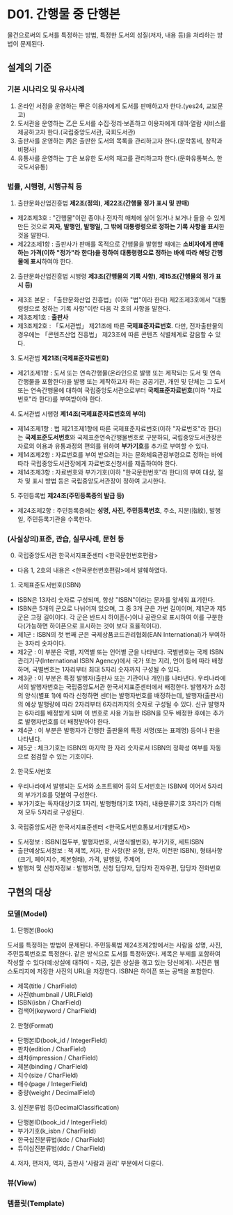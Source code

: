 # D01. 간행물 중 단행본
물건으로써의 도서를 특정하는 방법, 특정한 도서의 성질(저자, 내용 등)을 처리하는 방법이 문제된다.

## 설계의 기준

### 기본 시나리오 및 유사사례
1. 온라인 서점을 운영하는 甲은 이용자에게 도서를 판매하고자 한다.(yes24, 교보문고)
2. 도서관을 운영하는 乙은 도서를 수집·정리·보존하고 이용자에게 대여·열람 서비스를 제공하고자 한다.(국립중앙도서관, 국회도서관)
3. 출판사를 운영하는 丙은 출판한 도서의 목록을 관리하고자 한다.(문학동네, 창작과비평사)
4. 유통사를 운영하는 丁은 보유한 도서의 재고를 관리하고자 한다.(문화유통북스, 한국도서유통)

### 법률, 시행령, 시행규칙 등
1. 출판문화산업진흥법 **제2조(정의)**, **제22조(간행물 정가 표시 및 판매)**
* 제2조제3호 : "간행물"이란 종이나 전자적 매체에 실어 읽거나 보거나 들을 수 있게 만든 것으로 **저자, 발행인, 발행일, 그 밖에 대통령령으로 정하는 기록 사항을 표시**한 것을 말한다.
* 제22조제1항 : 출판사가 판매를 목적으로 간행물을 발행할 때에는 **소비자에게 판매하는 가격(이하 "정가"라 한다)을 정하여 대통령령으로 정하는 바에 따라 해당 간행물에 표시**하여야 한다.
2. 출판문화산업진흥법 시행령 **제3조(간행물의 기록 사항)**, **제15조(간행물의 정가 표시 등)**
* 제3조 본문 : 「출판문화산업 진흥법」(이하 "법"이라 한다) 제2조제3호에서 "대통령령으로 정하는 기록 사항"이란 다음 각 호의 사항을 말한다.
* 제3조제1호 : **출판사**
* 제3조제2호 : 「도서관법」 제21조에 따른 **국제표준자료번호**. 다만, 전자출판물의 경우에는 「콘텐츠산업 진흥법」 제23조에 따른 콘텐츠 식별체계로 갈음할 수 있다.
3. 도서관법 **제21조(국제표준자료번호)**
* 제21조제1항 : 도서 또는 연속간행물(온라인으로 발행 또는 제작되는 도서 및 연속간행물을 포함한다)을 발행 또는 제작하고자 하는 공공기관, 개인 및 단체는 그 도서 또는 연속간행물에 대하여 국립중앙도서관으로부터 **국제표준자료번호**(이하 "자료번호"라 한다)를 부여받아야 한다.
4. 도서관법 시행령 **제14조(국제표준자료번호의 부여)**
* 제14조제1항 : 법 제21조제1항에 따른 국제표준자료번호(이하 "자료번호"라 한다)는 **국제표준도서번호**와 국제표준연속간행물번호로 구분하되, 국립중앙도서관장은 자료의 이용과 유통과정의 편의를 위하여 **부가기호**를 추가로 부여할 수 있다.
* 제14조제2항 : 자료번호를 부여 받으려는 자는 문화체육관광부령으로 정하는 바에 따라 국립중앙도서관장에게 자료번호신청서를 제출하여야 한다.
* 제14조제3항 : 자료번호와 부가기호(이하 "한국문헌번호"라 한다)의 부여 대상, 절차 및 표시 방법 등은 국립중앙도서관장이 정하여 고시한다.
5. 주민등록법 **제24조(주민등록증의 발급 등)**
* 제24조제2항 : 주민등록증에는 **성명, 사진, 주민등록번호**, 주소, 지문(指紋), 발행일, 주민등록기관을 수록한다.

### (사실상의)표준, 관습, 실무사례, 문헌 등
0. 국립중앙도서관 한국서지표준센터 <한국문헌번호편람>
* 다음 1, 2호의 내용은 <한국문헌번호편람>에서 발췌하였다.
1. 국제표준도서번호(ISBN)
* ISBN은 13자리 숫자로 구성되며, 항상 "ISBN"이라는 문자를 앞세워 표기한다.
* ISBN은 5개의 군으로 나뉘어져 있으며, 그 중 3개 군은 가변 길이이며, 제1군과 제5군은 고정 길이이다. 각 군은 반드시 하이픈(-)이나 공란으로 표시하여 이를 구분한다(가능하면 하이픈으로 표시하는 것이 보다 효율적이다).
* 제1군 : ISBN의 첫 번째 군은 국제상품코드관리협회(EAN International)가 부여하는 3자리 숫자이다.
* 제2군 : 이 부분은 국별, 지역별 또는 언어별 군을 나타낸다. 국별번호는 국제 ISBN 관리기구(International ISBN Agency)에서 국가 또는 지리, 언어 등에 따라 배정하며, 국별번호는 1자리부터 최대 5자리 숫자까지 구성될 수 있다.
* 제3군 : 이 부분은 특정 발행자(출판사 또는 기관이나 개인)를 나타낸다. 우리나라에서의 발행자번호는 국립중앙도서관 한국서지표준센터에서 배정한다. 발행자가 소정의 양식(별표 1)에 따라 신청하면 센터는 발행자번호를 배정하는데, 발행자(출판사)의 예상 발행량에 따라 2자리부터 6자리까지의 숫자로 구성될 수 있다. 신규 발행자는 6자리를 배정받게 되며 이 번호로 사용 가능한 ISBN을 모두 배정한 후에는 추가
로 발행자번호를 더 배정받아야 한다.
* 제4군 : 이 부분은 발행자가 간행한 출판물의 특정 서명(또는 표제명) 등이나 판을 나타낸다.
* 제5군 : 체크기호는 ISBN의 마지막 한 자리 숫자로서 ISBN의 정확성 여부를 자동으로 점검할 수 있는 기호이다.
2. 한국도서번호
* 우리나라에서 발행되는 도서와 소프트웨어 등의 도서번호는 ISBN에 이어서 5자리의 부가기호를 덧붙여 구성한다.
* 부가기호는 독자대상기호 1자리, 발행형태기호 1자리, 내용분류기호 3자리가 더해져 모두 5자리로 구성된다.
3. 국립중앙도서관 한국서지표준센터 <한국도서번호통보서(개별도서)>
* 도서정보 : ISBN(접두부, 발행자번호, 서명식별번호), 부가기호, 세트ISBN
* 출판예상도서정보 : 책 제목, 저자, 판 사항(판 유형, 판차, 이전판 ISBN), 형태사항(크기, 페이지수, 제본형태), 가격, 발행일, 주제어
* 발행처 및 신청자정보 : 발행처명, 신청 담당자, 담당자 전자우편, 담당자 전화번호

## 구현의 대상
### 모델(Model)
1. 단행본(Book)

도서를 특정하는 방법이 문제된다. 주민등록법 제24조제2항에서는 사람을 성명, 사진, 주민등록번호로 특정한다. 같은 방식으로 도서를 특정하였다. 제목은 부제를 포함하여 작성할 수 있다(예:상실에 대하여 - 지금, 깊은 상실을 겪고 있는 당신에게). 사진은 웹 스토리지에 저장한 사진의 URL을 저장한다. ISBN은 하이픈 또는 공백을 포함한다.
* 제목(title / CharField)
* 사진(thumbnail / URLField)
* ISBN(isbn / CharField)
* 검색어(keyword / CharField)

2. 판형(Format)
* 단행본ID(book_id / IntegerField)
* 판차(edition / CharField)
* 쇄차(impression / CharField)
* 제본(binding / CharField)
* 치수(size / CharField)
* 매수(page / IntegerField)
* 중량(weight / DecimalField)

3. 십진분류법 등(DecimalClassification)
* 단행본ID(book_id / IntegerField)
* 부가기호(k_isbn / CharField)
* 한국십진분류법(kdc / CharField)
* 듀이십진분류법(ddc / CharField)

4. 저자, 편저자, 역자, 출판사
'사람과 권리' 부분에서 다룬다.

### 뷰(View)
### 템플릿(Template)